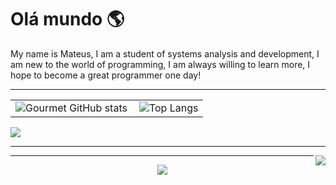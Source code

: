 <h1>Olá mundo 🌎</h1>
<p>My name is Mateus, I am a student of systems analysis and development, I am new to the world of programming, I am always willing to learn more, I hope to become a great programmer one day!</p>
<hr>
<div align="center">  
<table >
  <tr>
    <td>
      <img align="left" src="https://github-readme-stats.vercel.app/api?username=mathxl&show_icons=true&theme=radical" alt="Gourmet GitHub stats">
    </td>
    <td>
      <img align="center" src="https://github-readme-stats.vercel.app/api/top-langs/?username=mathxl&size_weight=0.5&count_weight=0.5" alt="Top Langs">
    </td>
  </tr>
</table>
</div>
<img align="center" whidt="220" src="https://github.com/mathxl/mathxl/assets/126300226/ce6816d0-744a-46e1-9c0e-6b44734b21a0">
<hr>
<img align="right" whidt="110" src="https://github.com/mathxl/mathxl/assets/126300226/ba74080c-46f2-4e9f-b40f-e92f425ea997">
<hr>
<p align="center"><img align="center" src="https://profile-counter.glitch.me/{mathxl}/count.svg" /></p>
